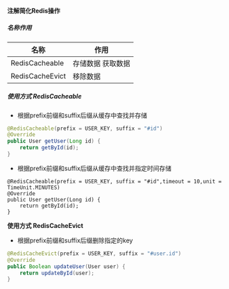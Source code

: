 

#### 注解简化Redis操作

##### 名称作用

| 名称            | 作用              |
| --------------- | ----------------- |
| RedisCacheable  | 存储数据 获取数据 |
| RedisCacheEvict | 移除数据          |

##### 使用方式 RedisCacheable

- 根据prefix前缀和suffix后缀从缓存中查找并存储

```java
@RedisCacheable(prefix = USER_KEY, suffix = "#id")
@Override
public User getUser(Long id) {
	return getById(id);
}
```

- 根据prefix前缀和suffix后缀从缓存中查找并指定时间存储

```
@RedisCacheable(prefix = USER_KEY, suffix = "#id",timeout = 10,unit = TimeUnit.MINUTES)
@Override
public User getUser(Long id) {
	return getById(id);
}
```

**使用方式 RedisCacheEvict**

- 根据prefix前缀和suffix后缀删除指定的key

```java
@RedisCacheEvict(prefix = USER_KEY, suffix = "#user.id")
@Override
public Boolean updateUser(User user) {
	return updateById(user);
}
```

